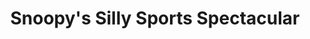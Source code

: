 ---
layout: video
series: Angry Video Game Nerd Minis
episode: 8
title: "Snoopy's Silly Sports Spectacular"
permalink: /avgn/mini-episode-8
video_id: iSQdCRyKEls
release_date: 2017-11-12
mike_notes:
toggle: off
special: nes-marathon
special_id: "Mini-episodes for Pat the NES Punk's NES Marathon"
platforms:
  - Nintendo Entertainment System
---